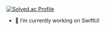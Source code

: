 [![Solved.ac Profile](http://mazassumnida.wtf/api/v2/generate_badge?boj=gkahsdl)](https://solved.ac/gkahsdl/)

- 🔭 I’m currently working on SwiftUI

<!--
**Hayun218/Hayun218** is a ✨ _special_ ✨ repository because its `README.md` (this file) appears on your GitHub profile.

Here are some ideas to get you started:


- 🌱 I’m currently learning ...
- 👯 I’m looking to collaborate on ...
- 🤔 I’m looking for help with ...
- 💬 Ask me about ...
- 📫 How to reach me: ...
- 😄 Pronouns: ...
- ⚡ Fun fact: ...
-->
